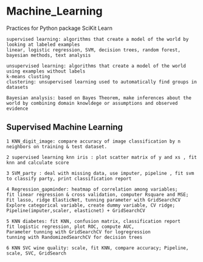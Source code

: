 # Machine_Learning
Practices for Python package SciKit Learn

	supervised learning: algorithms that create a model of the world by looking at labeled examples
	linear, logistic regression, SVM, decision trees, random forest, bayesian methods, text analysis
	
	unsupervised learning: algorithms that create a model of the world using examples without labels
	k-means clusting
	clustering: unsupervised learning used to automatically find groups in datasets

	Bayesian analysis: based on Bayes Theorem, make inferences about the world by combining domain knowldege or assumptions and observed evidence

## Supervised Machine Learning 
	1 KNN_digit_image: compare accuracy of image classification by n neighbors on training & test dataset.
	
	2 supervised learning knn iris : plot scatter matrix of y and xs , fit knn and calculate score
	
	3 SVM_party : deal with missing data, use imputer, pipeline , fit svm to classify party, print classification report
	
	4 Regression_gapminder: heatmap of correlation among variables; 
	fit linear regression & cross validation, computer Rsquare and MSE; 
	Fit lasso, ridge ElasticNet, tunning parameter with GridSearchCV
	Explore categorical variable, create dummy variable, CV ridge;
	Pipeline(imputer,scaler, elasticnet) + GridSearchCV
	
	5 KNN diabetes: fit KNN, confusion matrix, classification report
	fit logistic regression, plot ROC, compute AUC,
	Parameter tunning with GridSearchCV for logregression
	tunning with RandomizedSearchCV for decision trees
	
	6 KNN SVC wine quality: scale, fit KNN, compare accuracy; Pipeline, scale, SVC, GridSearch
